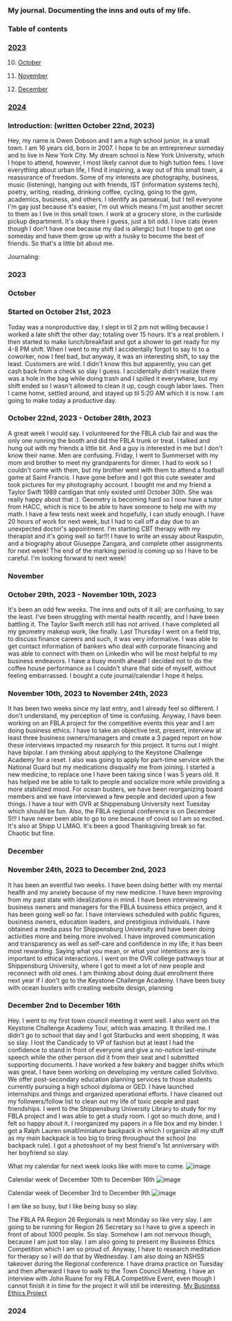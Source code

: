 ### My journal. Documenting the inns and outs of my life. 


### Table of contents

### [2023](#2023)

10. [October](#October)

11. [November](#November)

12. [December](#December)

### [2024](#2023)



### Introduction: (written October 22nd, 2023)
Hey, my name is Owen Dobson and I am a high school junior, in a small town. I am 16 years old, born in 2007. I hope to be an entrepreneur someday and to live in New York City. My dream school is New York University, which I hope to attend, however, I most likely cannot due to high tuition fees. I love everything about urban life, I find it inspiring, a way out of this small town, a reassurance of freedom. Some of my interests are photography, business, music (listening), hanging out with friends, IST (information systems tech), poetry, writing, reading, drinking coffee, cycling, going to the gym, academics, business, and others. I identify as pansexual, but I tell everyone I'm gay just because it's easier, I'm out which means I'm just another secret to them as I live in this small town. I work at a grocery store, in the curbside pickup department. It's okay there I guess, just a bit odd. I love cats (even though I don't have one because my dad is allergic) but I hope to get one someday and have them grow up with a husky to become the best of friends. So that's a little bit about me.

Journaling:

### 2023

### October

### Started on October 21st, 2023
Today was a nonproductive day, I slept in til 2 pm not willing because I worked a late shift the other day; totaling over 15 hours. It's a real problem. I then started to make lunch/breakfast and got a shower to get ready for my 4-8 PM shift. When I went to my shift I accidentally forgot to say hi to a coworker, now I feel bad, but anyway, it was an interesting shift, to say the least. Customers are wild. I didn't know this but apparently, you can get cash back from a check so slay I guess. I accidentally didn't realize there was a hole in the bag while doing trash and I spilled it everywhere, but my shift ended so I wasn't allowed to clean it up, cough cough labor laws. Then I came home, settled around, and stayed up til 5:20 AM which it is now. I am going to make today a productive day.

### October 22nd, 2023 - October 28th, 2023
A great week I would say. I volunteered for the FBLA club fair and was the only one running the booth and did the FBLA trunk or treat. I talked and hung out with my friends a little bit. And a guy is interested in me but I don't know their name. Men are confusing. Friday, I went to Summerset with my mom and brother to meet my grandparents for dinner. I had to work so I couldn't come with them, but my brother went with them to attend a football game at Saint Francis. I have gone before and I got this cute sweater and took pictures for my photography account. I bought me and my friend a Taylor Swift 1989 cardigan that only existed until October 30th. She was really happy about that :). Geometry is becoming hard so I now have a tutor from HACC, which is nice to be able to have someone to help me with my math. I have a few tests next week and hopefully, I can study enough. I have 20 hours of work for next week, but I had to call off a day due to an unexpected doctor's appointment. I'm starting CBT therapy with my therapist and it's going well so far!!! I have to write an essay about Rasputin, and a biography about Giuseppe Zangara, and complete other assignments for next week! The end of the marking period is coming up so I have to be careful. I'm looking forward to next week!

### November 
### October 29th, 2023 - November 10th, 2023
It's been an odd few weeks. The inns and outs of it all; are confusing, to say the least. I've been struggling with mental health recently, and I have been battling it. The Taylor Swift merch still has not arrived. I have completed all my geometry makeup work, like finally. Last Thursday I went on a field trip, to discuss finance careers and such, it was very informative. I was able to get contact information of bankers who deal with corporate financing and was able to connect with them on LinkedIn who will be most helpful to my business endeavors. I have a busy month ahead! I decided not to do the coffee house performance as I couldn't share that side of myself, without feeling embarrassed. I bought a cute journal/calendar I hope it helps.

### November 10th, 2023 to November 24th, 2023
It has been two weeks since my last entry, and I already feel so different. I don't understand, my perception of time is confusing. Anyway, I have been working on an FBLA project for the competitive events this year and I am doing business ethics. I have to take an objective test, present, interview at least three business owners/managers and create a 3 paged report on how these interviews impacted my research for this project. It turns out I might have bipolar. I am thinking about applying to the Keystone Challenge Academy for a reset. I also was going to apply for part-time service with the National Guard but my medications disqualify me from joining. I started a new medicine, to replace one I have been taking since I was 5 years old. It has helped me be able to talk to people and socialize more while providing a more stabilized mood. For ocean busters, we have been reorganizing board members and we have interviewed a few people and decided upon a few things. I have a tour with OVR at Shippensburg University next Tuesday which should be fun. Also, the FBLA regional conference is on December 5!!! I have never been able to go to one because of covid so I am so excited. It's also at Shipp U LMAO. It's been a good Thanksgiving break so far. Chaotic but fine.

### December 

### November 24th, 2023 to December 2nd, 2023
It has been an eventful two weeks. I have been doing better with my mental health and my anxiety because of my new medicine. I have been improving from my past state with idealizations in mind. I have been interviewing business owners and managers for the FBLA business ethics project, and it has been going well so far. I have interviews scheduled with public figures, business owners, education leaders, and prestigious individuals. I have obtained a media pass for Shippensburg University and have been doing activities more and being more involved. I have improved communication and transparency as well as self-care and confidence in my life; it has been most rewarding. Saying what you mean, or what your intentions are is important to ethical interactions. I went on the OVR college pathways tour at Shippensburg University, where I got to meet a lot of new people and reconnect with old ones. I am thinking about doing dual enrollment there next year if I don't go to the Keystone Challenge Academy. I have been busy with ocean busters with creating website design, planning

### December 2nd to December 16th 
Hey. I went to my first town council meeting it went well. I also went on the Keystone Challenge Academy Tour, which was amazing. It thrilled me. I didn't go to school that day and I got Starbucks and went shopping, it was so slay. I lost the Candicady to VP of fashion but at least I had the confidence to stand in front of everyone and give a no-notice last-minute  speech while the other person did it from their seat and I submitted supporting documents. I have worked a few bakery and bagger shifts which was great. I have been working on developing my venture called Solvitivo. We offer post-secondary education planning services to those students currently pursuing a high school diploma or GED. I have launched internships and things and organized operational efforts. I have cleaned out my followers/follow list to clean out my life of toxic people and past friendships. I went to the Shippensburg University Library to study for my FBLA project and I was able to get a study room. I got so much done, and I felt so happy about it. I reorganized my papers in a file box and my binder. I got a Ralph Lauren small/miniature backpack in which I organize all my stuff as my main backpack is too big to bring throughout the school (no backpack rule). I got a photoshoot of my best friend's 1st anniversary with her boyfriend so slay. 

What my calendar for next week looks like with more to come.
![image](/cal17thto23rddec.PNG)


Calendar week of December 10th to December 16th 
![image](cal10thto16thdec.PNG)

Calendar week of December 3rd to December 9th
![image](cal3rdto9thdec.PNG)

I am like so busy, but I like being busy so slay. 

The FBLA PA Region 26 Regionals is next Monday so like very slay. I am going to be running for Region 26 Secretary so I have to give a speech in front of about 1000 people. So slay. Somehow I am not nervous though, because I am just too slay. I am also going to present my Business Ethics Competition which I am so proud of. Anyway, I have to research meditation for therapy so I will do that by Wednesday. I am also doing an NSHSS takeover during the Regional conference. I have drama practice on Tuesday and then afterward I have to walk to the Town Council Meeting. I have an interview with John Ruane for my FBLA Competitive Event, even though I cannot finish it in time for the project it will still be interesting. [My Business Ethics Project](https://wiki.owendobson.com/notebook#Business_Ethics_Project_23/24)



### 2024

